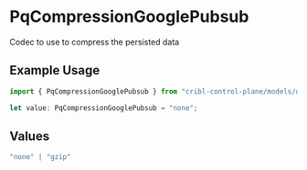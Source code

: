 # PqCompressionGooglePubsub

Codec to use to compress the persisted data

## Example Usage

```typescript
import { PqCompressionGooglePubsub } from "cribl-control-plane/models/operations";

let value: PqCompressionGooglePubsub = "none";
```

## Values

```typescript
"none" | "gzip"
```